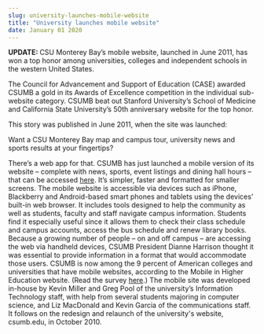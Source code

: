 ```yaml
---
slug: university-launches-mobile-website
title: "University launches mobile website"
date: January 01 2020
---
```


 
<p>
  <strong>UPDATE: </strong>CSU Monterey Bay’s mobile website, launched in June
  2011, has won a top honor among universities, colleges and independent schools
  in the western United States.
</p>
<p>
  The Council for Advancement and Support of Education (CASE) awarded CSUMB a
  gold in its Awards of Excellence competition in the individual sub-website
  category. CSUMB beat out Stanford University’s School of Medicine and
  California State University’s 50th anniversary website for the top honor.
</p>
<p>This story was published in June 2011, when the site was launched:</p>
<p></p>
<p>
  Want a CSU Monterey Bay map and campus tour, university news and sports
  results at your fingertips?
</p>
<p>
  There’s a web app for that. CSUMB has just launched a mobile version of its
  website – complete with news, sports, event listings and dining hall hours –
  that can be accessed <a href="https://csumb.edu/mobile">here</a>. It’s simpler,
  faster and formatted for smaller screens. The mobile website is accessible via
  devices such as iPhone, Blackberry and Android-based smart phones and tablets
  using the devices’ built-in web browser. It includes tools designed to help
  the community as well as students, faculty and staff navigate campus
  information. Students find it especially useful since it allows them to check
  their class schedule and campus accounts, access the bus schedule and renew
  library books. Because a growing number of people – on and off campus – are
  accessing the web via handheld devices, CSUMB President Dianne Harrison
  thought it was essential to provide information in a format that would
  accommodate those users. CSUMB is now among the 9 percent of American colleges
  and universities that have mobile websites, according to the Mobile in Higher
  Education website. (Read the survey
  <a
    href="https://www.dmolsen.com/mobile-in-higher-ed/2011/02/01/results-from-higher-ed-mobile-website-tech-survey/"
    >here</a
  >.) The mobile site was developed in-house by Kevin Miller and Greg Pool of
  the university’s Information Technology staff, with help from several students
  majoring in computer science, and Liz MacDonald and Kevin Garcia of the
  communications staff. It follows on the redesign and relaunch of the
  university's website, csumb.edu, in October 2010.
</p>
 
